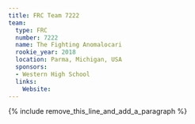 ```yaml
---
title: FRC Team 7222
team:
  type: FRC
  number: 7222
  name: The Fighting Anomalocari
  rookie_year: 2018
  location: Parma, Michigan, USA
  sponsors:
  - Western High School
  links:
    Website:
---
```


{% include remove_this_line_and_add_a_paragraph %}